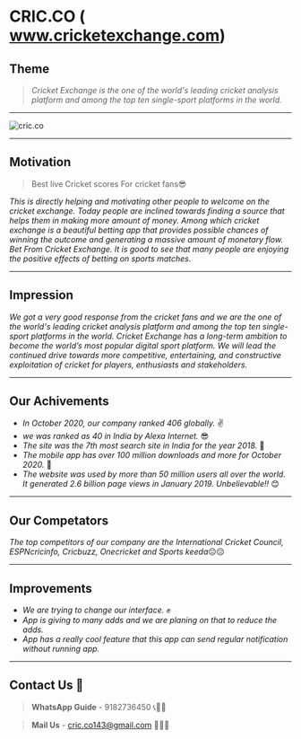  # **CRIC.CO** ( www.cricketexchange.com)
 ## **Theme**
 > _Cricket Exchange is the one of the world's leading cricket analysis platform and among the top ten single-sport platforms in the world._
 ---
 ![cric.co](https://github.com/PrabhasMahanti123/Cognizance/blob/main/Task-3/IPL%20Dashboard%20(Cric%20App)__Using%20Figma/Full%20Cric%20App%20Layout.png?raw=true)
 
 ---
 
 ## **Motivation**
 > Best live Cricket scores For cricket fans😎 
 
 _This is directly helping and motivating other people to welcome on the cricket exchange. Today people are inclined towards finding a source that helps them in making more amount of money. 
 Among which cricket exchange is a beautiful betting app that provides possible chances of winning the outcome and generating a massive amount of monetary flow.
 Bet From Cricket Exchange. It is good to see that many people are enjoying the positive effects of betting on sports matches._
 
 ---
 
 ## **Impression**
 
 _We got a very good response from the cricket fans and we are the one of the world's leading cricket analysis platform and among the top ten single-sport platforms in the world. Cricket Exchange has a long-term ambition to become the world’s most popular digital sport platform. 
 We will lead the continued drive towards more competitive, entertaining, and constructive exploitation of cricket for players, enthusiasts and stakeholders._
 
 ---
 
 ## **Our Achivements**
 
 * *In October 2020, our company ranked 406 globally.* ✌️
 * *we was ranked as 40 in India by Alexa Internet.* 😎
 * *The site was the 7th most search site in India for the year 2018.* 🙌
 * *The mobile app has over 100 million downloads and more for October 2020.* 🤩
 * *The website was used by more than 50 million users all over the world. It generated 2.6 billion page views in January 2019. Unbelievable!!* 😊

---

## **Our Competators**

*The top competitors of our company are the International Cricket Council, ESPNcricinfo, Cricbuzz, Onecricket and Sports keeda*😐😑

---

## **Improvements**

* *We are trying to change our interface.* ✊
* *App is giving to many adds and we are planing on that to reduce the adds.*
* *App has a really cool feature that this app can send regular notification without running app.*

---

## **Contact Us** 🤳
> **WhatsApp Guide** - 9182736450  📞📱📲

> **Mail Us** - cric.co143@gmail.com  📨📧📩
